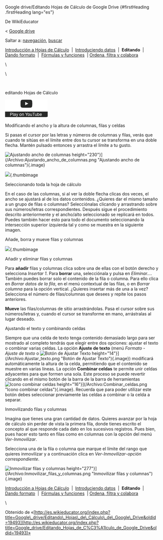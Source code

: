 






Google drive/Editando Hojas de Cálculo de Google Drive {#firstHeading .firstHeading lang="es"}






De WikiEducator





&lt; [Google
drive](/Google_drive "Google drive")





Saltar a: [navegación](#mw-navigation), [buscar](#p-search)









[Introducción a Hojas de
Cálculo](/Google_drive/Introducci%C3%B3n_a_Hojas_de_C%C3%A1lculo_de_Google "Google drive/Introducción a Hojas de Cálculo de Google")
 |  [Introduciendo
datos](/Google_drive/Introduciendo_datos_en_Hojas_de_C%C3%A1lculo_de_Google "Google drive/Introduciendo datos en Hojas de Cálculo de Google")
 |  **Editando**  |  [Dando
formato](/Google_drive/Dando_formato_a_Hojas_de_Calculo_en_Google_Drive "Google drive/Dando formato a Hojas de Calculo en Google Drive")
 |  [Fórmulas y
funciones](/Google_drive/F%C3%B3rmulas_y_funciones_en_Hojas_de_Calculo_en_Google_Drive "Google drive/Fórmulas y funciones en Hojas de Calculo en Google Drive")
 | [Ordena, filtra y
colabora](/Google_drive/Colaborando_con_Hojas_de_C%C3%A1lculo_de_Google "Google drive/Colaborando con Hojas de Cálculo de Google")





\

\



[](https://www.youtube.com/watch?v=O_ilw-2NrHk%26rel%3D0&t=0)





![](images/clear1x1.gif)



editando Hojas
de Cálculo






![](images/start_play_YouTube.png)







Modificando el ancho y la altura de columnas, filas y celdas


Si pasas el cursor por las letras y números de columnas y filas, verás
que cuando te sitúas en el límite entre dos tu cursor se transforma en
una doble flecha. Mantén pulsado entonces y arrastra el límite a tu
gusto.





![Ajustando ancho de
columnas](images/Ajustando_ancho_de_columnas.png)
height="230"}](/Archivo:Ajustando_ancho_de_columnas.png "Ajustando ancho de columnas"){.image}









![](images/180px-Seleccionando_toda_la_hoja_de_c%C3%A1lculo.png){.thumbimage











Seleccionando toda la hoja de cálculo







En el caso de las columnas, si al ver la doble flecha clicas dos veces,
el ancho se ajustará al de los datos contenidos.
¿Quieres dar el mismo tamaño a un grupo de filas o columnas?
Selecciónalas clicando y arrastrando sobre sus números/letras
correspondientes. Después sigue el procedimiento descrito anteriormente
y el ancho/alto seleccionado se replicará en todos. Puedes también hacer
esto para todo el documento seleccionando la intersección superior
izquierda tal y como se muestra en la siguiente imagen.

Añade, borra y mueve filas y columnas






![](images/180px-A%C3%B1adir_y_eliminar_filas_y_columnas.png){.thumbimage











Añadir y eliminar filas y columnas







Para **añadir** filas y columnas clica sobre una de ellas con el botón
derecho y selecciona *Insertar 1*. Para **borrar** una, selecciónala y
pulsa en *Eliminar...*. También puedes borrar solo el contenido de la
fila o columna. Para ello clica en *Borrar datos de la fila*, en el menú
contextual de las filas, o en *Borrar columna* para la opción vertical.
¿Quieres insertar más de una a la vez? Selecciona el número de
filas/columnas que desees y repite los pasos anteriores.

**Mueve** las filas/columnas de sitio arrastrándolas. Pasa el cursor
sobre sus números/letras y, cuando el cursor se transforme en mano,
arrástralas al lugar deseado.

Ajustando el texto y combinando celdas


Siempre que una celda de texto tenga contenido demasiado largo para ser
mostrado al completo tendrás que elegir entre dos opciones: ajustar el
texto o combinar varias celdas. La opción **Ajuste de texto** (menú
*Formato* - *Ajuste de texto* o ![Botón de Ajustar
Texto](images/Ajustar_texto.png)
height="14"}](/Archivo:Ajustar_texto.png "Botón de Ajustar Texto"){.image})
modificará automáticamente la altura de la celda, permitiendo que el
contenido se muestre en varias líneas. La opción **Combinar celdas** te
permite unir celdas adyacentes para que formen una sola. Este proceso se
puede revertir clicando en el mismo botón de la barra de la barra de
herramientas ![Icono combinar
celdas](images/Combinar_celdas.png)
height="16"}](/Archivo:Combinar_celdas.png "Icono combinar celdas"){.image}.
Recuerda que para poder utilizar este botón debes seleccionar
previamente las celdas a combinar o la celda a separar.

Inmovilizando filas y columnas


Imagina que tienes una gran cantidad de datos. Quieres avanzar por la
hoja de cálculo sin perder de vista la primera fila, donde tienes
escrito el concepto al que responde cada dato en los sucesivos
registros. Pues bien, pues hacer esto tanto en filas como en columnas
con la opción del menú *Ver*-*Inmovilizar*.

Selecciona una de la fila o columna que marque el límite del rango que
quieres inmovilizar y a continuación clica en
*Ver*-*Inmovilizar*-*opción correspondiente*.





![Inmovilizar filas y
columnas](images/Inmovilizar_filas_y_columnas.png)
height="277"}](/Archivo:Inmovilizar_filas_y_columnas.png "Inmovilizar filas y columnas"){.image}









[Introducción a Hojas de
Cálculo](/Google_drive/Introducci%C3%B3n_a_Hojas_de_C%C3%A1lculo_de_Google "Google drive/Introducción a Hojas de Cálculo de Google")
 |  [Introduciendo
datos](/Google_drive/Introduciendo_datos_en_Hojas_de_C%C3%A1lculo_de_Google "Google drive/Introduciendo datos en Hojas de Cálculo de Google")
 |  **Editando**  |  [Dando
formato](/Google_drive/Dando_formato_a_Hojas_de_Calculo_en_Google_Drive "Google drive/Dando formato a Hojas de Calculo en Google Drive")
 |  [Fórmulas y
funciones](/Google_drive/F%C3%B3rmulas_y_funciones_en_Hojas_de_Calculo_en_Google_Drive "Google drive/Fórmulas y funciones en Hojas de Calculo en Google Drive")
 | [Ordena, filtra y
colabora](/Google_drive/Colaborando_con_Hojas_de_C%C3%A1lculo_de_Google "Google drive/Colaborando con Hojas de Cálculo de Google")





\





Obtenido de
«[http://es.wikieducator.org/index.php?title=Google\_drive/Editando\_Hojas\_de\_Cálculo\_de\_Google\_Drive&oldid=19493](http://es.wikieducator.org/index.php?title=Google_drive/Editando_Hojas_de_C%C3%A1lculo_de_Google_Drive&oldid=19493)»














